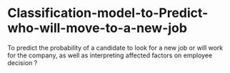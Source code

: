 # Classification-model-to-Predict-who-will-move-to-a-new-job
To predict the probability of a candidate to look for a new job or will work for the company, as well as interpreting affected factors on employee decision ?
